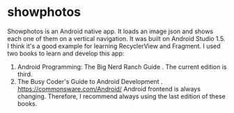 # showphotos
Showphotos is an Android native app. It loads an image json and shows each one of them on a vertical navigation.
It was built on Android Studio 1.5. 
I think it's a good example for learning RecyclerView and Fragment. 
I used two books to learn and develop this app: 
  1) Android Programming: The Big Nerd Ranch Guide . The current edition is third.
  2) The Busy Coder's Guide to Android Development . https://commonsware.com/Android/
Android frontend is always changing. Therefore, I recommend always using the last edition of these books. 
